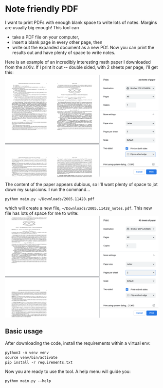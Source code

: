# Note friendly PDF

I want to print PDFs with enough blank space to write lots of notes. Margins are usually big enough! This tool can
- take a PDF file on your computer,
- insert a blank page in every other page, then
- write out the expanded document as a new PDf.
Now you can print the results out and have plenty of space to write notes.

Here is an example of an incredibly interesting math paper I downloaded from the arXiv. If I print it out -- double sided, with 2 sheets per page, I'll get this:
![Before](static/before.png)

The content of the paper appears dubious, so I'll want plenty of space to jot down my suspicions. I run the command...
```
python main.py ~/Downloads/2005.11428.pdf
```
which will create a new file, `~/Downloads/2005.11428_notes.pdf`. This new file has lots of space for me to write:
![After](static/after.png)


## Basic usage

After downloading the code, install the requirements within a virtual env:
```
python3 -m venv venv
source venv/bin/activate
pip install -r requirements.txt
```

Now you are ready to use the tool. A help menu will guide you:
```
python main.py --help
```
